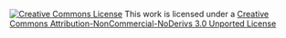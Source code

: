 



<a href="http://creativecommons.org/licenses/by-nc-nd/3.0/" rel="license"><img style="border-width: 0;" alt="Creative Commons License" src="https://blog.gpjtag.com/cc.png" /></a>
This work is licensed under a <a href="http://creativecommons.org/licenses/by-nc-nd/3.0/" rel="license">Creative Commons Attribution-NonCommercial-NoDerivs 3.0 Unported License</a>



